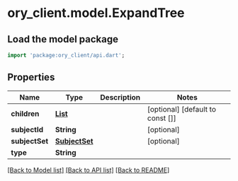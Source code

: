 # ory_client.model.ExpandTree

## Load the model package
```dart
import 'package:ory_client/api.dart';
```

## Properties
Name | Type | Description | Notes
------------ | ------------- | ------------- | -------------
**children** | [**List<ExpandTree>**](ExpandTree.md) |  | [optional] [default to const []]
**subjectId** | **String** |  | [optional] 
**subjectSet** | [**SubjectSet**](SubjectSet.md) |  | [optional] 
**type** | **String** |  | 

[[Back to Model list]](../README.md#documentation-for-models) [[Back to API list]](../README.md#documentation-for-api-endpoints) [[Back to README]](../README.md)


